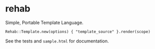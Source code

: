 rehab
=====

Simple, Portable Template Language.

	Rehab::Template.new(options) { "template_source" }.render(scope)

See the tests and `sample.html` for documentation.
